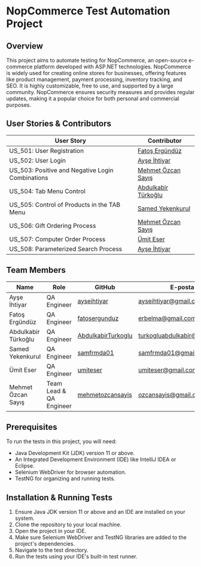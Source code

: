 # NopCommerce Test Automation Project

## Overview

This project aims to automate testing for NopCommerce, an open-source e-commerce platform developed with ASP.NET technologies. NopCommerce is widely used for creating online stores for businesses, offering features like product management, payment processing, inventory tracking, and SEO. It is highly customizable, free to use, and supported by a large community. NopCommerce ensures security measures and provides regular updates, making it a popular choice for both personal and commercial purposes.

## User Stories & Contributors

| User Story                                     | Contributor                  |
|------------------------------------------------|------------------------------|
| US_501: User Registration                     | [Fatoş Ergündüz](https://github.com/fatosergunduz) |
| US_502: User Login                             | [Ayşe İhtiyar](https://github.com/ayseihtiyar) |
| US_503: Positive and Negative Login Combinations | [Mehmet Özcan Sayış](https://github.com/ozcansayis) |
| US_504: Tab Menu Control                      | [Abdulkabir Türkoğlu](https://github.com/AbdulkabirTurkoglu) |
| US_505: Control of Products in the TAB Menu    | [Samed Yekenkurul](https://github.com/samfrmda01) |
| US_506: Gift Ordering Process                  | [Mehmet Özcan Sayış](https://github.com/ozcansayis) |
| US_507: Computer Order Process                 | [Ümit Eser](https://github.com/umiteser) |
| US_508: Parameterized Search Process           | [Ayşe İhtiyar](https://github.com/ayseihtiyar) |


## Team Members

| Name                    | Role            | GitHub                                           | E-posta                  |
|-------------------------|-----------------|--------------------------------------------------|--------------------------|
| Ayşe İhtiyar            | QA Engineer     | [ayseihtiyar](https://github.com/ayseihtiyar)   | ayseihtiyar@gmail.com   |
| Fatoş Ergündüz         | QA Engineer     | [fatosergunduz](https://github.com/fatosergunduz) | erbelma@gmail.com       |
| Abdulkabir Türkoğlu    | QA Engineer     | [AbdulkabirTurkoglu](https://github.com/AbdulkabirTurkoglu) | turkogluabdulkabir@gmail.com |
| Samed Yekenkurul       | QA Engineer     | [samfrmda01](https://github.com/samfrmda01)       | samfrmda01@gmail.com    |
| Ümit Eser              | QA Engineer     | [umiteser](https://github.com/umiteser)           | umiteser@gmail.com      |
| Mehmet Özcan Sayış     | Team Lead & QA Engineer   | [mehmetozcansayis](https://github.com/ozcansayis) | ozcansayis@gmail.com |


## Prerequisites

To run the tests in this project, you will need:

- Java Development Kit (JDK) version 11 or above.
- An Integrated Development Environment (IDE) like IntelliJ IDEA or Eclipse.
- Selenium WebDriver for browser automation.
- TestNG for organizing and running tests.

## Installation & Running Tests

1. Ensure Java JDK version 11 or above and an IDE are installed on your system.
2. Clone the repository to your local machine.
3. Open the project in your IDE.
4. Make sure Selenium WebDriver and TestNG libraries are added to the project's dependencies.
5. Navigate to the test directory.
6. Run the tests using your IDE's built-in test runner.

